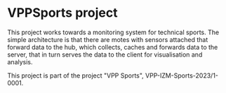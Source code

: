# VPPSports project
This project works towards a monitoring system for technical sports. The simple architecture is that there are motes with sensors attached that forward data to the hub, which collects, caches and forwards data to the server, that in turn serves the data to the client for visualisation and analysis.


This project is part of the project "VPP Sports", VPP-IZM-Sports-2023/1-0001.